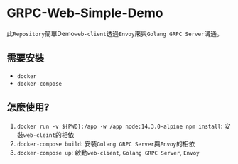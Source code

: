 # GRPC-Web-Simple-Demo

此`Repository`簡單Demo`web-client`透過`Envoy`來與`Golang GRPC Server`溝通。

## 需要安裝

* `docker`
* `docker-compose`

## 怎麼使用?

1. `docker run -v ${PWD}:/app -w /app node:14.3.0-alpine npm install`: 安裝`web-cleint`的相依
2. `docker-compose build`: 安裝`Golang GRPC Server`與`Envoy`的相依
3. `docker-compose up`: 啟動`web-client`, `Golang GRPC Server`, `Envoy`